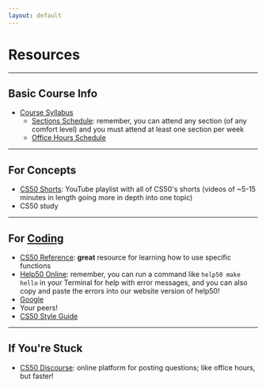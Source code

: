 ```yaml
---
layout: default
---
```


# Resources

---

## Basic Course Info
* [Course Syllabus](https://cs50.harvard.edu/2018/fall/syllabus/)
    * [Sections Schedule](https://cs50.harvard.edu/2018/fall/hours/): remember, you can attend any section (of any comfort level) and you must attend at least one section per week
    * [Office Hours Schedule](https://cs50.harvard.edu/2018/fall/hours/)

---

## For Concepts
* [CS50 Shorts](https://www.youtube.com/playlist?list=PLhQjrBD2T381k8ul4WQ8SQ165XqY149WW): YouTube playlist with all of CS50's shorts (videos of ~5-15 minutes in length going more in depth into one topic)
* CS50 study

---

## For [Coding](https://veronicanutting.github.io/section/programming)
* [CS50 Reference](https://reference.cs50.net): **great** resource for learning how to use specific functions
* [Help50 Online](https://help.cs50.net): remember, you can run a command like `help50 make hello` in your Terminal for help with error messages, and you can also copy and paste the errors into our website version of help50!
* [Google](https://veronicanutting.github.io/section/programming/#getting-help-and-helping-yourself)
* Your peers!
* [CS50 Style Guide](https://cs50.readthedocs.io/style/c/)

---

## If You're Stuck
* [CS50 Discourse](https://discourse.cs50.net/c/cs50-2018-fall): online platform for posting questions; like office hours, but faster!
